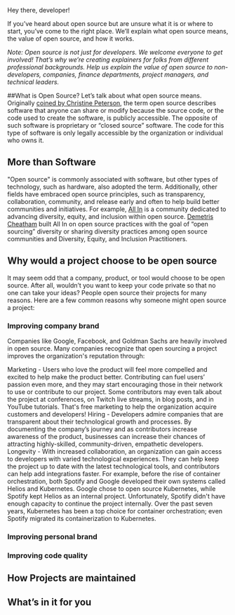 Hey there, developer!

If you’ve heard about open source but are unsure what it is or where to start, you’ve come to the right place. We’ll explain what open source means, the value of open source, and how it works.

_Note: Open source is not just for developers. We welcome everyone to get involved! That’s why we’re creating explainers for folks from different professional backgrounds. Help us explain the value of open source to non-developers, companies, finance departments, project managers, and technical leaders._

##What is Open Source?
Let’s talk about what open source means. Originally [coined by Christine Peterson](https://opensource.com/article/18/2/coining-term-open-source-software), the term open source describes software that anyone can share or modify because the source code, or the code used to create the software, is publicly accessible. The opposite of such software is proprietary or “closed source” software. The code for this type of software is only legally accessible by the organization or individual who owns it.

## More than Software

"Open source" is commonly associated with software, but other types of technology, such as hardware, also adopted the term. Additionally, other fields have embraced open source principles, such as transparency, collaboration, community, and release early and often to help build better communities and initiatives. For example, [All In](https://allinopensource.org/) is a community dedicated to advancing diversity, equity, and inclusion within open source. [Demetris Cheatham](https://youtu.be/UwbrgUGlqH4) built All In on open source practices with the goal of “open sourcing” diversity or sharing diversity practices among open source communities and Diversity, Equity, and Inclusion Practitioners.

## Why would a project choose to be open source

It may seem odd that a company, product, or tool would choose to be open source. After all, wouldn’t you want to keep your code private so that no one can take your ideas? People open source their projects for many reasons. Here are a few common reasons why someone might open source a project:

### Improving company brand

Companies like Google, Facebook, and Goldman Sachs are heavily involved in open source. Many companies recognize that open sourcing a project improves the organization's reputation through:

Marketing - Users who love the product will feel more compelled and excited to help make the product better. Contributing can fuel users’ passion even more, and they may start encouraging those in their network to use or contribute to our project. Some contributors may even talk about the project at conferences, on Twitch live streams, in blog posts, and in YouTube tutorials. That's free marketing to help the organization acquire customers and developers!
Hiring - Developers admire companies that are transparent about their technological growth and processes. By documenting the company’s journey and as contributors increase awareness of the product, businesses can increase their chances of attracting highly-skilled, community-driven, empathetic developers.
Longevity - With increased collaboration, an organization can gain access to developers with varied technological experiences. They can help keep the project up to date with the latest technological tools, and contributors can help add integrations faster. For example, before the rise of container orchestration, both Spotify and Google developed their own systems called Helios and Kubernetes. Google chose to open source Kubernetes, while Spotify kept Helios as an internal project. Unfortunately, Spotify didn't have enough capacity to continue the project internally. Over the past seven years, Kubernetes has been a top choice for container orchestration; even Spotify migrated its containerization to Kubernetes.

### Improving personal brand

### Improving code quality

## How Projects are maintained

## What’s in it for you
